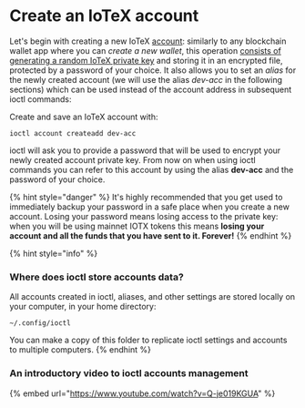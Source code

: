# Create an IoTeX account

Let's begin with creating a new IoTeX [account](https://docs.iotex.io/introduction/account-concept): similarly to any blockchain wallet app where you can _create a new wallet_, this operation [consists of generating a random IoTeX private key](https://docs.iotex.io/introduction/account-concept.html#owned-accounts) and storing it in an encrypted file, protected by a password of your choice. It also allows you to set an _alias_ for the newly created account \(we will use the alias _dev-acc_ in the following sections\) which can be used instead of the account address in subsequent ioctl commands:

Create and save an IoTeX account with:

```text
ioctl account createadd dev-acc
```

ioctl will ask you to provide a password that will be used to encrypt your newly created account private key. From now on when using ioctl commands you can refer to this account by using the alias **dev-acc** and the password of your choice.

{% hint style="danger" %}
It's highly recommended that you get used to immediately backup your password in a safe place when you create a new account. Losing your password means losing access to the private key: when you will be using mainnet IOTX tokens this means **losing your account and all the funds that you have sent to it. Forever!**
{% endhint %}

{% hint style="info" %}
### Where does ioctl store accounts data?

All accounts created in ioctl, aliases, and other settings are stored locally on your computer, in your home directory:

`~/.config/ioctl`

You can make a copy of this folder to replicate ioctl settings and accounts to multiple computers.
{% endhint %}

### An introductory video to ioctl accounts management

{% embed url="https://www.youtube.com/watch?v=Q-je019KGUA" %}

